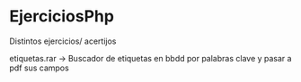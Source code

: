 # EjerciciosPhp
Distintos ejercicios/ acertijos


etiquetas.rar -> Buscador de etiquetas en bbdd por palabras clave y pasar a pdf sus campos
